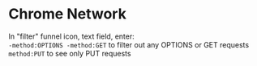 # Chrome Network

In "filter" funnel icon, text field, enter:  
`-method:OPTIONS -method:GET` to filter out any OPTIONS or GET requests  
`method:PUT` to see only PUT requests





